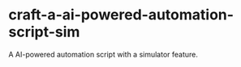 # craft-a-ai-powered-automation-script-sim
A AI-powered automation script with a simulator feature.
